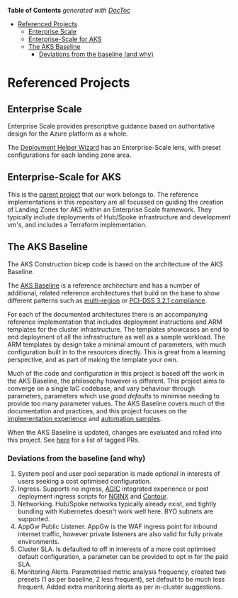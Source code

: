 <!-- START doctoc generated TOC please keep comment here to allow auto update -->
<!-- DON'T EDIT THIS SECTION, INSTEAD RE-RUN doctoc TO UPDATE -->
**Table of Contents**  *generated with [DocToc](https://github.com/thlorenz/doctoc)*

- [Referenced Projects](#referenced-projects)
  - [Enterprise Scale](#enterprise-scale)
  - [Enterprise-Scale for AKS](#enterprise-scale-for-aks)
  - [The AKS Baseline](#the-aks-baseline)
    - [Deviations from the baseline (and why)](#deviations-from-the-baseline-and-why)

<!-- END doctoc generated TOC please keep comment here to allow auto update -->

# Referenced Projects

## Enterprise Scale

Enterprise Scale provides prescriptive guidance based on authoritative design for the Azure platform as a whole.

The [Deployment Helper Wizard](https://azure.github.io/Aks-Construction/?default=es) has an Enterprise-Scale lens, with preset configurations for each landing zone area.

## Enterprise-Scale for AKS

This is the [parent project](https://github.com/Azure/Enterprise-Scale-for-AKS) that our work belongs to. The reference implementations in this repository are all focussed on guiding the creation of Landing Zones for AKS within an Enterprise Scale framework. They typically include deployments of Hub/Spoke infrastructure and development vm's, and includes a Terraform implementation.

## The AKS Baseline

The AKS Construction bicep code is based on the architecture of the AKS Baseline.

The [AKS Baseline](https://docs.microsoft.com/azure/architecture/reference-architectures/containers/aks/secure-baseline-aks) is a reference architecture and has a number of additional, related reference architectures that build on the base to show different patterns such as [multi-region](https://docs.microsoft.com/azure/architecture/reference-architectures/containers/aks-multi-region/aks-multi-cluster) or [PCI-DSS 3.2.1 compliance](https://docs.microsoft.com/azure/architecture/reference-architectures/containers/aks-pci/aks-pci-intro).

For each of the documented architectures there is an accompanying reference implementation that includes deployment instructions and ARM templates for the cluster infrastructure. The templates showcases an end to end deployment of all the infrastructure as well as a sample workload. The ARM templates by design take a minimal amount of parameters, with much configuration built in to the resources directly. This is great from a learning perspective, and as part of making the template your own.

Much of the code and configuration in this project is based off the work in the AKS Baseline, the philosophy however is different. This project aims to converge on a single IaC codebase, and vary behaviour through parameters, parameters which use *good defaults* to minimise needing to provide too many parameter values. The AKS Baseline covers much of the documentation and practices, and this project focuses on the [implementation experience](https://azure.github.io/Aks-Construction/) and [automation samples](GhActions.md).

When the AKS Baseline is updated, changes are evaluated and rolled into this project. See [here](https://github.com/Azure/Aks-Construction/issues?q=label%3ASecure-Baseline) for a list of tagged PRs.

### Deviations from the baseline (and why)

1. System pool and user pool separation is made optional in interests of users seeking a cost optimised configuration.
1. Ingress. Supports no ingress, [AGIC](https://azure.github.io/application-gateway-kubernetes-ingress/) integrated experience or post deployment ingress scripts for [NGINX](https://docs.nginx.com/nginx-ingress-controller/) and [Contour](https://github.com/projectcontour/contour).
1. Networking. Hub/Spoke networks typically already exist, and tightly bundling with Kubernetes doesn't work well here. BYO subnets are supported.
1. AppGw Public Listener. AppGw is the WAF ingress point for inbound internet traffic, however private listeners are also valid for fully private environments.
1. Cluster SLA. Is defaulted to off in interests of a more cost optimised default configuration, a parameter can be provided to opt in for the paid SLA.
1. Monitoring Alerts. Parametrised metric analysis frequency, created two presets (1 as per baseline, 2 less frequent), set default to be much less frequent. Added extra monitoring alerts as per in-cluster suggestions.
